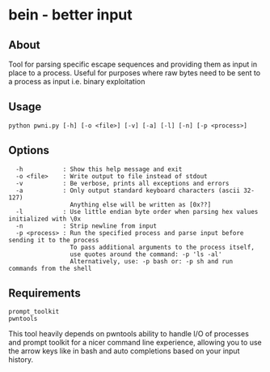 # bein - better input

## About
Tool for parsing specific escape sequences and providing them as input in place to a process.
Useful for purposes where raw bytes need to be sent to a process as input i.e. binary exploitation

## Usage
```
python pwni.py [-h] [-o <file>] [-v] [-a] [-l] [-n] [-p <process>]
```

## Options
```
  -h           : Show this help message and exit
  -o <file>    : Write output to file instead of stdout
  -v           : Be verbose, prints all exceptions and errors
  -a           : Only output standard keyboard characters (ascii 32-127)
                 Anything else will be written as [0x??]
  -l           : Use little endian byte order when parsing hex values initialized with \0x
  -n           : Strip newline from input
  -p <process> : Run the specified process and parse input before sending it to the process
                 To pass additional arguments to the process itself,
                 use quotes around the command: -p 'ls -al'
                 Alternatively, use: -p bash or: -p sh and run commands from the shell
```

## Requirements
```
prompt_toolkit
pwntools
```
This tool heavily depends on pwntools ability to handle I/O of processes and prompt toolkit
for a nicer command line experience, allowing you to use the arrow keys like in bash and
auto completions based on your input history.
